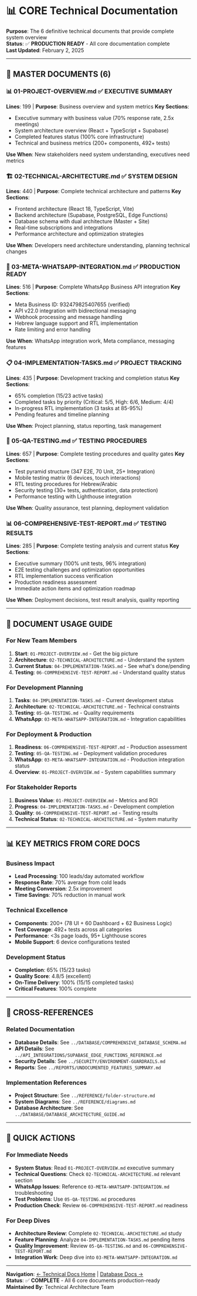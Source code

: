 # 📊 CORE Technical Documentation

**Purpose**: The 6 definitive technical documents that provide complete system overview  
**Status**: ✅ **PRODUCTION READY** - All core documentation complete  
**Last Updated**: February 2, 2025

---

## 📁 **MASTER DOCUMENTS (6)**

### **📊 01-PROJECT-OVERVIEW.md** ✅ **EXECUTIVE SUMMARY**
**Lines**: 199 | **Purpose**: Business overview and system metrics
**Key Sections**:
- Executive summary with business value (70% response rate, 2.5x meetings)
- System architecture overview (React + TypeScript + Supabase)
- Completed features status (100% core infrastructure)
- Technical and business metrics (200+ components, 492+ tests)

**Use When**: New stakeholders need system understanding, executives need metrics

### **🏗️ 02-TECHNICAL-ARCHITECTURE.md** ✅ **SYSTEM DESIGN**
**Lines**: 440 | **Purpose**: Complete technical architecture and patterns
**Key Sections**:
- Frontend architecture (React 18, TypeScript, Vite)
- Backend architecture (Supabase, PostgreSQL, Edge Functions)
- Database schema with dual architecture (Master + Site)
- Real-time subscriptions and integrations
- Performance architecture and optimization strategies

**Use When**: Developers need architecture understanding, planning technical changes

### **📱 03-META-WHATSAPP-INTEGRATION.md** ✅ **PRODUCTION READY**
**Lines**: 516 | **Purpose**: Complete WhatsApp Business API integration
**Key Sections**:
- Meta Business ID: 932479825407655 (verified)
- API v22.0 integration with bidirectional messaging
- Webhook processing and message handling
- Hebrew language support and RTL implementation
- Rate limiting and error handling

**Use When**: WhatsApp integration work, Meta compliance, messaging features

### **📋 04-IMPLEMENTATION-TASKS.md** ✅ **PROJECT TRACKING**
**Lines**: 435 | **Purpose**: Development tracking and completion status
**Key Sections**:
- 65% completion (15/23 active tasks)
- Completed tasks by priority (Critical: 5/5, High: 6/6, Medium: 4/4)
- In-progress RTL implementation (3 tasks at 85-95%)
- Pending features and timeline planning

**Use When**: Project planning, status reporting, task management

### **🧪 05-QA-TESTING.md** ✅ **TESTING PROCEDURES**
**Lines**: 657 | **Purpose**: Complete testing procedures and quality gates
**Key Sections**:
- Test pyramid structure (347 E2E, 70 Unit, 25+ Integration)
- Mobile testing matrix (6 devices, touch interactions)
- RTL testing procedures for Hebrew/Arabic
- Security testing (30+ tests, authentication, data protection)
- Performance testing with Lighthouse integration

**Use When**: Quality assurance, test planning, deployment validation

### **📊 06-COMPREHENSIVE-TEST-REPORT.md** ✅ **TESTING RESULTS**
**Lines**: 285 | **Purpose**: Complete testing analysis and current status
**Key Sections**:
- Executive summary (100% unit tests, 96% integration)
- E2E testing challenges and optimization opportunities
- RTL implementation success verification
- Production readiness assessment
- Immediate action items and optimization roadmap

**Use When**: Deployment decisions, test result analysis, quality reporting

---

## 🎯 **DOCUMENT USAGE GUIDE**

### **For New Team Members**
1. **Start**: `01-PROJECT-OVERVIEW.md` - Get the big picture
2. **Architecture**: `02-TECHNICAL-ARCHITECTURE.md` - Understand the system
3. **Current Status**: `04-IMPLEMENTATION-TASKS.md` - See what's done/pending
4. **Testing**: `06-COMPREHENSIVE-TEST-REPORT.md` - Understand quality status

### **For Development Planning**
1. **Tasks**: `04-IMPLEMENTATION-TASKS.md` - Current development status
2. **Architecture**: `02-TECHNICAL-ARCHITECTURE.md` - Technical constraints
3. **Testing**: `05-QA-TESTING.md` - Quality requirements
4. **WhatsApp**: `03-META-WHATSAPP-INTEGRATION.md` - Integration capabilities

### **For Deployment & Production**
1. **Readiness**: `06-COMPREHENSIVE-TEST-REPORT.md` - Production assessment
2. **Testing**: `05-QA-TESTING.md` - Deployment validation procedures
3. **WhatsApp**: `03-META-WHATSAPP-INTEGRATION.md` - Production integration status
4. **Overview**: `01-PROJECT-OVERVIEW.md` - System capabilities summary

### **For Stakeholder Reports**
1. **Business Value**: `01-PROJECT-OVERVIEW.md` - Metrics and ROI
2. **Progress**: `04-IMPLEMENTATION-TASKS.md` - Development completion
3. **Quality**: `06-COMPREHENSIVE-TEST-REPORT.md` - Testing results
4. **Technical Status**: `02-TECHNICAL-ARCHITECTURE.md` - System maturity

---

## 📊 **KEY METRICS FROM CORE DOCS**

### **Business Impact**
- **Lead Processing**: 100 leads/day automated workflow
- **Response Rate**: 70% average from cold leads
- **Meeting Conversion**: 2.5x improvement
- **Time Savings**: 70% reduction in manual work

### **Technical Excellence**
- **Components**: 200+ (78 UI + 60 Dashboard + 62 Business Logic)
- **Test Coverage**: 492+ tests across all categories
- **Performance**: <3s page loads, 95+ Lighthouse scores
- **Mobile Support**: 6 device configurations tested

### **Development Status**
- **Completion**: 65% (15/23 tasks)
- **Quality Score**: 4.8/5 (excellent)
- **On-Time Delivery**: 100% (15/15 completed tasks)
- **Critical Features**: 100% complete

---

## 🔗 **CROSS-REFERENCES**

### **Related Documentation**
- **Database Details**: See `../DATABASE/COMPREHENSIVE_DATABASE_SCHEMA.md`
- **API Details**: See `../API_INTEGRATIONS/SUPABASE_EDGE_FUNCTIONS_REFERENCE.md`
- **Security Details**: See `../SECURITY/ENVIRONMENT-GUARDRAILS.md`
- **Reports**: See `../REPORTS/UNDOCUMENTED_FEATURES_SUMMARY.md`

### **Implementation References**
- **Project Structure**: See `../REFERENCE/folder-structure.md`
- **System Diagrams**: See `../REFERENCE/diagrams.md`
- **Database Architecture**: See `../DATABASE/DATABASE_ARCHITECTURE_GUIDE.md`

---

## 🚀 **QUICK ACTIONS**

### **For Immediate Needs**
- **System Status**: Read `01-PROJECT-OVERVIEW.md` executive summary
- **Technical Questions**: Check `02-TECHNICAL-ARCHITECTURE.md` relevant section
- **WhatsApp Issues**: Reference `03-META-WHATSAPP-INTEGRATION.md` troubleshooting
- **Test Problems**: Use `05-QA-TESTING.md` procedures
- **Production Check**: Review `06-COMPREHENSIVE-TEST-REPORT.md` readiness

### **For Deep Dives**
- **Architecture Review**: Complete `02-TECHNICAL-ARCHITECTURE.md` study
- **Feature Planning**: Analyze `04-IMPLEMENTATION-TASKS.md` pending items
- **Quality Improvement**: Review `05-QA-TESTING.md` and `06-COMPREHENSIVE-TEST-REPORT.md`
- **Integration Work**: Deep dive into `03-META-WHATSAPP-INTEGRATION.md`

---

**Navigation**: [← Technical Docs Home](../README.md) | [Database Docs →](../DATABASE/README.md)  
**Status**: ✅ **COMPLETE** - All 6 core documents production-ready  
**Maintained By**: Technical Architecture Team 